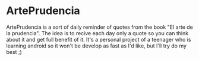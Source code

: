 # ArtePrudencia
ArtePrudencia is a sort of daily reminder of quotes from the book "El arte de la prudencia". The idea is to recive each day only a quote so you can think about it and get full benefit of it.
It's a personal project of a teenager who is learning android so it won't be develop as fast as I'd like, but I'll try do my best ;)
